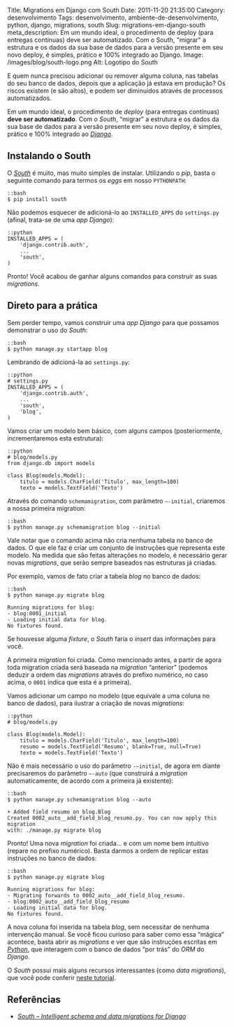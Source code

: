 Title: Migrations em Django com South
Date: 2011-11-20 21:35:00
Category: desenvolvimento
Tags: desenvolvimento, ambiente-de-desenvolvimento, python, django, migrations, south
Slug: migrations-em-django-south
meta_description: Em um mundo ideal, o procedimento de deploy (para entregas contínuas) deve ser automatizado. Com o South, &quot;migrar&quot; a estrutura e os dados da sua base de dados para a versão presente em seu novo deploy, é simples, prático e 100% integrado ao Django.
Image: /images/blog/south-logo.png
Alt: Logotipo do South

E quem nunca precisou adicionar ou remover alguma
coluna, nas tabelas do seu banco de dados, depois que a aplicação já
estava em produção? Os riscos existem (e são altos), e podem ser
diminuidos através de processos automatizados.

<!-- PELICAN_END_SUMMARY -->

Em um mundo ideal, o procedimento de _deploy_ (para entregas contínuas)
**deve ser automatizado**. Com o _South_, “migrar” a estrutura e os
dados da sua base de dados para a versão presente em seu novo deploy, é
simples, prático e 100% integrado ao [*Django*][].

## Instalando o South

O [*South*][] é muito, mas muito simples de instalar. Utilizando o
_pip_, basta o seguinte comando para termos os _eggs_ em nosso
`PYTHONPATH`:

    ::bash
    $ pip install south

Não podemos esquecer de adicioná-lo ao `INSTALLED_APPS` do
`settings.py` (afinal, trata-se de uma _app Django_):

    ::python
    INSTALLED_APPS = (
        'django.contrib.auth',
        ...
        'south',
    )

Pronto! Você acabou de ganhar alguns comandos para construir as suas
_migrations_.

## Direto para a prática

Sem perder tempo, vamos construir uma _app Django_ para que possamos
demonstrar o uso do _South_:

    ::bash
    $ python manage.py startapp blog

Lembrando de adicioná-la ao `settings.py`:

    ::python
    # settings.py
    INSTALLED_APPS = (
        'django.contrib.auth',
        ...
        'south',
        'blog',
    )

Vamos criar um modelo bem básico, com alguns campos (posteriormente,
incrementaremos esta estrutura):

    ::python
    # blog/models.py
    from django.db import models

    class Blog(models.Model):
        titulo = models.CharField('Titulo', max_length=100)
        texto = models.TextField('Texto')

Através do comando `schemamigration`, com parâmetro `–-initial`,
criaremos a nossa primeira migration:

    ::bash
    $ python manage.py schemamigration blog --initial

Vale notar que o comando acima não cria nenhuma tabela no banco de
dados. O que ele faz é criar um conjunto de instruções que representa
este modelo. Na medida que são feitas alterações no modelo, é necessário
gerar novas _migrations_, que serão sempre baseados nas estruturas já
criadas.

Por exemplo, vamos de fato criar a tabela _blog_ no banco de dados:

    ::bash
    $ python manage.py migrate blog

    Running migrations for blog:
    - blog:0001_initial
    - Loading initial data for blog.
    No fixtures found.

Se houvesse alguma _fixture_, o _South_ faria o _insert_ das informações
para você.

A primeira _migration_ foi criada. Como mencionado antes, a partir de
agora toda migration criada será baseada na _migration_ “anterior”
(podemos deduzir a ordem das _migrations_ através do prefixo numérico,
no caso acima, o `0001` indica que esta é a primeira).

Vamos adicionar um campo no modelo (que equivale a uma coluna no banco
de dados), para ilustrar a criação de novas _migrations_:

    ::python
    # blog/models.py

    class Blog(models.Model):
        titulo = models.CharField('Titulo', max_length=100)
        resumo = models.TextField('Resumo', blank=True, null=True)
        texto = models.TextField('Texto')

Não é mais necessário o uso do parâmetro `-–initial`, de agora em
diante precisaremos do parâmetro `–-auto` (que construirá a
_migration_ automaticamente, de acordo com a primeira já existente):

    ::bash
    $ python manage.py schemamigration blog --auto

    + Added field resumo on blog.Blog
    Created 0002_auto__add_field_blog_resumo.py. You can now apply this migration
    with: ./manage.py migrate blog

Pronto! Uma nova _migration_ foi criada… e com um nome bem intuitivo
(repare no prefixo numérico). Basta darmos a ordem de replicar estas
instruções no banco de dados:

    ::bash
    $ python manage.py migrate blog

    Running migrations for blog:
    - Migrating forwards to 0002_auto__add_field_blog_resumo.
    - blog:0002_auto__add_field_blog_resumo
    - Loading initial data for blog.
    No fixtures found.

A nova coluna foi inserida na tabela _blog_, sem necessitar de nenhuma
intervenção manual. Se você ficou curioso para saber como essa “mágica”
acontece, basta abrir as _migrations_ e ver que são instruções escritas
em [*Python*][], que interagem com o banco de dados “por trás” do _ORM_
do _Django_.

O _South_ possui mais alguns recursos interessantes (como _data
migrations_), que você pode conferir [neste tutorial][].

## Referências

- [*South – Intelligent schema and data migrations for Django*][]

[*django*]: {tag}django "Leia mais sobre Django"
[*south*]: http://south.aeracode.org/ "Página oficial do projeto South"
[*python*]: {tag}python "Leia mais sobre Python"
[neste tutorial]: http://south.aeracode.org/docs/tutorial/index.html "Aprenda mais sobre o South"
[*south – intelligent schema and data migrations for django*]: http://south.aeracode.org/ "Visite a página oficial do projeto South"
